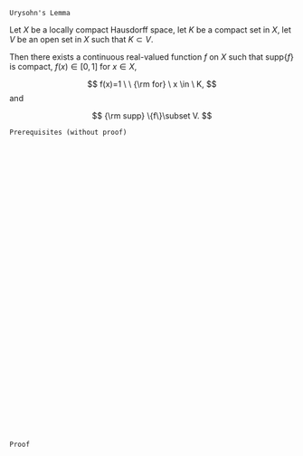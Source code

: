 ```
Urysohn's Lemma
```

Let $X$ be a locally compact Hausdorff space, let $K$ be a compact set in $X$, let $V$ be an open set in $X$ such that $K\subset V$.

Then there exists a continuous real-valued function $f$ on $X$ such that supp$\{f\}$ is compact, $f(x)\in[0,1]$ for $x\in X$,

$$
f(x)=1 \ \ {\rm for} \ x \in \ K,
$$
and

$$
{\rm supp} \{f\}\subset V.
$$




```
Prerequisites (without proof)
```



<br>
<br>
<br>
<br>
<br>
<br>
<br>
<br>
<br>
<br>
<br>
<br>
<br>
<br>
<br>
<br>
<br>
<br>
<br>
<br>
<br>
<br>
<br>
<br>
<br>
<br>
<br>
<br>
<br>
<br>


```
Proof
```
